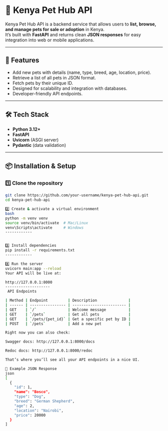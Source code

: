 # 🐾 Kenya Pet Hub API

Kenya Pet Hub API is a backend service that allows users to **list, browse, and manage pets for sale or adoption** in Kenya.  
It’s built with **FastAPI** and returns clean **JSON responses** for easy integration into web or mobile applications.

---

## 🚀 Features
- Add new pets with details (name, type, breed, age, location, price).
- Retrieve a list of all pets in JSON format.
- Fetch pets by their unique ID.
- Designed for scalability and integration with databases.
- Developer-friendly API endpoints.

---

## 🛠 Tech Stack
- **Python 3.12+**
- **FastAPI**
- **Uvicorn** (ASGI server)
- **Pydantic** (data validation)

---

## 📦 Installation & Setup

### 1️⃣ Clone the repository
```bash
git clone https://github.com/your-username/kenya-pet-hub-api.git
cd kenya-pet-hub-api

2️⃣ Create & activate a virtual environment
bash
python -m venv venv
source venv/bin/activate  # Mac/Linux
venv\Scripts\activate     # Windows
------------


3️⃣ Install dependencies
pip install -r requirements.txt
------------

4️⃣ Run the server
uvicorn main:app --reload
Your API will be live at:

http://127.0.0.1:8000
--------------------
 API Endpoints

| Method | Endpoint         | Description              |
| ------ | ---------------- | ------------------------ |
| GET    | `/`              | Welcome message          |
| GET    | `/pets`          | Get all pets             |
| GET    | `/pets/{pet_id}` | Get a specific pet by ID |
| POST   | `/pets`          | Add a new pet            |

Right now you can also check:

Swagger docs: http://127.0.0.1:8000/docs

Redoc docs: http://127.0.0.1:8000/redoc

That’s where you’ll see all your API endpoints in a nice UI.

📄 Example JSON Response
json
[
  {
    "id": 1,
    "name": "Bosco",
    "type": "Dog",
    "breed": "German Shepherd",
    "age": 2,
    "location": "Nairobi",
    "price": 20000
  }
]


